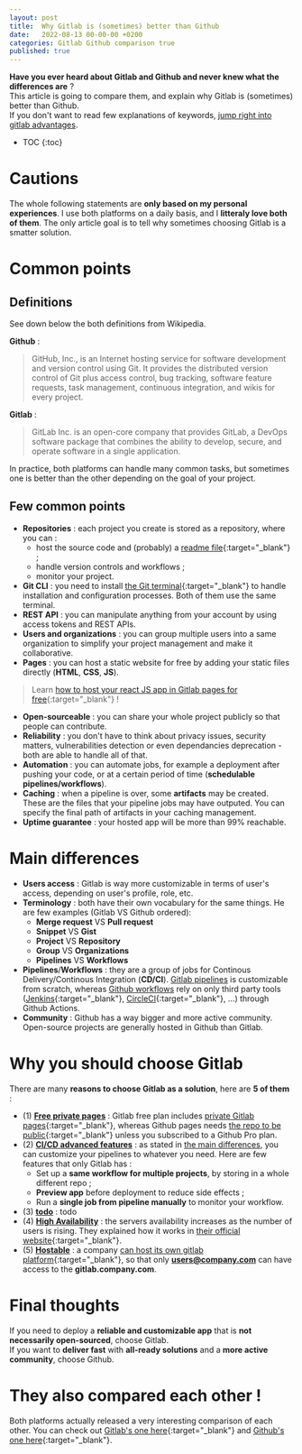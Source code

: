 ```yaml
---
layout: post
title:  Why Gitlab is (sometimes) better than Github
date:   2022-08-13 00-00-00 +0200
categories: Gitlab Github comparison true
published: true
---
```


**Have you ever heard about Gitlab and Github and never knew what the differences are** ?   
This article is going to compare them, and explain why Gitlab is (sometimes) better than Github.   
If you don't want to read few explanations of keywords, [jump right into gitlab advantages](#why-you-should-choose-gitlab).

* TOC
{:toc}

# Cautions
The whole following statements are **only based on my personal experiences**. I use both platforms on a daily basis, and I **litteraly love both of them**. The only article goal is to tell why sometimes choosing Gitlab is a smatter solution.

# Common points
## Definitions
See down below the both definitions from Wikipedia.

**Github** : 
> GitHub, Inc., is an Internet hosting service for software development and version control using Git. It provides the distributed version control of Git plus access control, bug tracking, software feature requests, task management, continuous integration, and wikis for every project.

**Gitlab** :
> GitLab Inc. is an open-core company that provides GitLab, a DevOps software package that combines the ability to develop, secure, and operate software in a single application.

In practice, both platforms can handle many common tasks, but sometimes one is better than the other depending on the goal of your project.

## Few common points
- **Repositories** : each project you create is stored as a repository, where you can :
	+ host the source code and (probably) a [readme file](https://en.wikipedia.org/wiki/README){:target="_blank"} ;
	+ handle version controls and workflows ;
	+ monitor your project.
- **Git CLI** : you need to install [the Git terminal](https://git-scm.com/downloads){:target="_blank"} to handle installation and configuration processes. Both of them use the same terminal.
- **REST API** : you can manipulate anything from your account by using access tokens and REST APIs.
- **Users and organizations** : you can group multiple users into a same organization to simplify your project management and make it collaborative.
- **Pages** : you can host a static website for free by adding your static files directly (**HTML**, **CSS**, **JS**).
> Learn [how to host your react JS app in Gitlab pages for free](/create-and-deploy-react-JS-app-for-free){:target="_blank"} !
- **Open-sourceable** : you can share your whole project publicly so that people can contribute.
- **Reliability** : you don't have to think about privacy issues, security matters, vulnerabilities detection or even dependancies deprecation - both are able to handle all of that.
- **Automation** : you can automate jobs, for example a deployment after pushing your code, or at a certain period of time (**schedulable pipelines/workflows**).
- **Caching** : when a pipeline is over, some **artifacts** may be created. These are the files that your pipeline jobs may have outputed. You can specify the final path of artifacts in your caching management.
- **Uptime guarantee** : your hosted app will be more than 99% reachable.

# Main differences
- **Users access** : Gitlab is way more customizable in terms of user's access, depending on user's profile, role, etc.
- **Terminology** : both have their own vocabulary for the same things. He are few examples (Gitlab VS Github ordered):
	- **Merge request** VS **Pull request**
	- **Snippet** VS **Gist**
	- **Project** VS **Repository**
	- **Group** VS **Organizations**
	- **Pipelines** VS **Workflows**
- **Pipelines**/**Workflows** : they are a group of jobs for Continous Delivery/Continous Integration (**CD/CI**). <u>Gitlab pipelines</u> is customizable from scratch, whereas <u>Github workflows</u> rely on only third party tools ([Jenkins](https://www.jenkins.io/){:target="_blank"}, [CircleCI](https://circleci.com/){:target="_blank"}, ...) through Github Actions.
- **Community** : Github has a way bigger and more active community. Open-source projects are generally hosted in Github than Gitlab.


# Why you should choose Gitlab
There are many **reasons to choose Gitlab as a solution**, here are **5 of them** :
- (1) **<u>Free private pages</u>** : Gitlab free plan includes [private Gitlab pages](https://docs.gitlab.com/ee/user/project/pages/pages_access_control.html){:target="_blank"}, whereas Github pages needs [the repo to be public](https://docs.github.com/en/pages/getting-started-with-github-pages/about-github-pages){:target="_blank"} unless you subscribed to a Github Pro plan.
- (2) **<u>CI/CD advanced features</u>** : as stated in [the main differences](#main-differences), you can customize your pipelines to whatever you need. Here are few features that only Gitlab has :
	+ Set up a **same workflow for multiple projects**, by storing in a whole different repo ;
	+ **Preview app** before deployment to reduce side effects ;
	+ Run a **single job from pipeline manually** to monitor your workflow.
- (3) **<u>todo</u>** : todo
- (4) **<u>High Availability</u>** : the servers availability increases as the number of users is rising. They explained how it works in [their official website](https://docs.gitlab.com/ee/administration/reference_architectures/){:target="_blank"}.
- (5) **<u>Hostable</u>** : a company [can host its own gitlab platform](https://about.gitlab.com/solutions/open-source/){:target="_blank"}, so that only **users@company.com** can have access to the **gitlab.company.com**.

# Final thoughts
If you need to deploy a **reliable and customizable app** that is **not necessarily open-sourced**, choose Gitlab.   
If you want to **deliver fast** with **all-ready solutions** and a **more active community**, choose Github. 

# They also compared each other !
Both platforms actually released a very interesting comparison of each other. You can check out [Gitlab's one here](https://about.gitlab.com/devops-tools/github-vs-gitlab/){:target="_blank"} and [Github's one here](https://resources.github.com/devops/tools/compare/#compare-gitlab){:target="_blank"}.


[baseimg]: ../assets/img/2022-08-13/